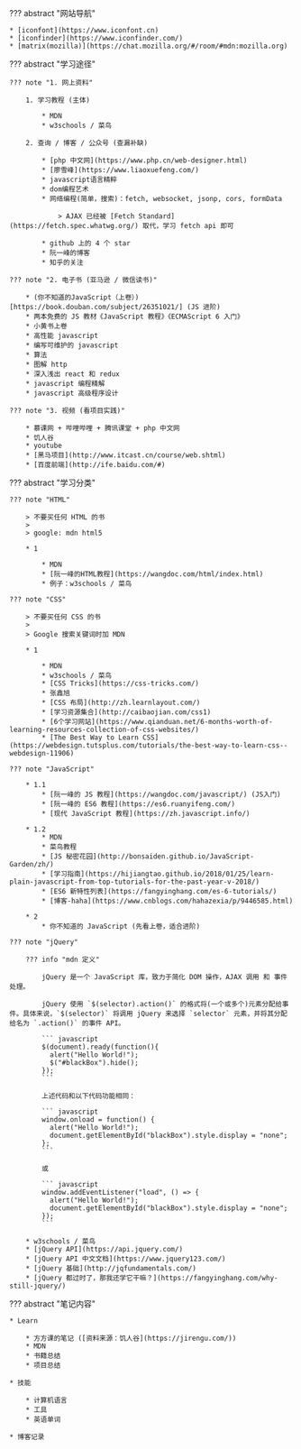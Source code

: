 
??? abstract "网站导航"

    * [iconfont](https://www.iconfont.cn)
    * [iconfinder](https://www.iconfinder.com/)
    * [matrix(mozilla)](https://chat.mozilla.org/#/room/#mdn:mozilla.org)

??? abstract "学习途径"

    ??? note "1. 网上资料"

        1. 学习教程 (主体)

            * MDN
            * w3schools / 菜鸟

        2. 查询 / 博客 / 公众号 (查漏补缺)

            * [php 中文网](https://www.php.cn/web-designer.html)
            * [廖雪峰](https://www.liaoxuefeng.com/)
            * javascript语言精粹
            * dom编程艺术
            * 网络编程(简单，搜索)：fetch, websocket, jsonp, cors, formData

                > AJAX 已经被 [Fetch Standard](https://fetch.spec.whatwg.org/) 取代，学习 fetch api 即可 

            * github 上的 4 个 star
            * 阮一峰的博客
            * 知乎的关注

    ??? note "2. 电子书 (亚马逊 / 微信读书)"

        * (你不知道的JavaScript（上卷）)[https://book.douban.com/subject/26351021/] (JS 进阶)
        * 两本免费的 JS 教材《JavaScript 教程》《ECMAScript 6 入门》
        * 小黄书上卷
        * 高性能 javascript
        * 编写可维护的 javascript
        * 算法
        * 图解 http
        * 深入浅出 react 和 redux
        * javascript 编程精解
        * javascript 高级程序设计

    ??? note "3. 视频 (看项目实践)"

        * 慕课网 + 哔哩哔哩 + 腾讯课堂 + php 中文网
        * 饥人谷
        * youtube
        * [黑马项目](http://www.itcast.cn/course/web.shtml)
        * [百度前端](http://ife.baidu.com/#)

??? abstract "学习分类"

    ??? note "HTML"

        > 不要买任何 HTML 的书
        > 
        > google: mdn html5

        * 1

            * MDN
            * [阮一峰的HTML教程](https://wangdoc.com/html/index.html)
            * 例子：w3schools / 菜鸟

    ??? note "CSS"

        > 不要买任何 CSS 的书
        >
        > Google 搜索关键词时加 MDN

        * 1

            * MDN
            * w3schools / 菜鸟
            * [CSS Tricks](https://css-tricks.com/)
            * 张鑫旭
            * [CSS 布局](http://zh.learnlayout.com/)
            * [学习资源集合](http://caibaojian.com/css1)
            * [6个学习网站](https://www.qianduan.net/6-months-worth-of-learning-resources-collection-of-css-websites/)
            * [The Best Way to Learn CSS](https://webdesign.tutsplus.com/tutorials/the-best-way-to-learn-css--webdesign-11906)

    ??? note "JavaScript"

        * 1.1
            * [阮一峰的 JS 教程](https://wangdoc.com/javascript/) (JS入门)
            * [阮一峰的 ES6 教程](https://es6.ruanyifeng.com/)
            * [现代 JavaScript 教程](https://zh.javascript.info/)

        * 1.2
            * MDN
            * 菜鸟教程
            * [JS 秘密花园](http://bonsaiden.github.io/JavaScript-Garden/zh/)
            * [学习指南](https://hijiangtao.github.io/2018/01/25/learn-plain-javascript-from-top-tutorials-for-the-past-year-v-2018/)
            * [ES6 新特性列表](https://fangyinghang.com/es-6-tutorials/)
            * [博客-haha](https://www.cnblogs.com/hahazexia/p/9446585.html)

        * 2
            * 你不知道的 JavaScript (先看上卷，适合进阶)

    ??? note "jQuery"

        ??? info "mdn 定义"

            jQuery 是一个 JavaScript 库，致力于简化 DOM 操作，AJAX 调用 和 事件处理。

            jQuery 使用 `$(selector).action()` 的格式将(一个或多个)元素分配给事件。具体来说，`$(selector)` 将调用 jQuery 来选择 `selector` 元素，并将其分配给名为 `.action()` 的事件 API。

            ``` javascript
            $(document).ready(function(){
              alert("Hello World!");
              $("#blackBox").hide();
            });
            ```

            上述代码和以下代码功能相同：

            ``` javascript
            window.onload = function() {
              alert("Hello World!");
              document.getElementById("blackBox").style.display = "none";
            };
            ```

            或

            ``` javascript
            window.addEventListener("load", () => {
              alert("Hello World!");
              document.getElementById("blackBox").style.display = "none";
            });
            ```

        * w3schools / 菜鸟
        * [jQuery API](https://api.jquery.com/)
        * [jQuery API 中文文档](https://www.jquery123.com/)
        * [jQuery 基础](http://jqfundamentals.com/)
        * [jQuery 都过时了，那我还学它干嘛？](https://fangyinghang.com/why-still-jquery/)



??? abstract "笔记内容"

    * Learn

        * 方方课的笔记 ([资料来源：饥人谷](https://jirengu.com/))
        * MDN
        * 书籍总结
        * 项目总结

    * 技能

        * 计算机语言
        * 工具
        * 英语单词

    * 博客记录


